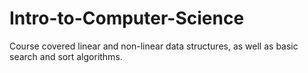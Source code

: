 # Intro-to-Computer-Science
Course covered linear and non-linear data structures, as well as basic search and sort algorithms.
